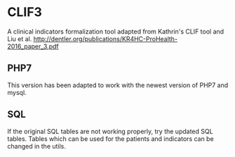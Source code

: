 # CLIF3

A clinical indicators formalization tool adapted from Kathrin's CLIF tool and Liu et al. http://dentler.org/publications/KR4HC-ProHealth-2016_paper_3.pdf

## PHP7
This version has been adapted to work with the newest version of PHP7 and mysql.

## SQL
If the original SQL tables are not working properly, try the updated SQL tables.
Tables which can be used for the patients and indicators can be changed in the utils.